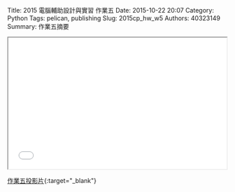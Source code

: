 Title: 2015 電腦輔助設計與實習 作業五
Date: 2015-10-22 20:07
Category: Python
Tags: pelican, publishing
Slug: 2015cp_hw_w5
Authors: 40323149
Summary: 作業五摘要

<iframe src="simplest.html" width="500" height="300"></iframe>

[作業五投影片](simplest.html){:target="_blank"}